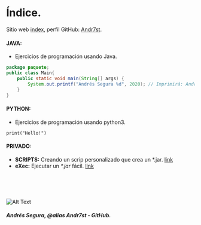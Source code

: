 # Índice.
<!--
Primero usar como redireccionador.
-->
Sitio web [index](https://Andr7st.github.io/index/), perfil GitHub: [Andr7st](https://github.com/Andr7st).

#### JAVA:

* Ejercicios de programación usando Java.

```java
package paquete;
public class Main{
    public static void main(String[] args) {
        System.out.printf("Andrés Segura %d", 2020); // Imprimirá: Andrés Segura 2020
    }
}
```
#### PYTHON:

* Ejercicios de programación usando python3.

```
print("Hello!")
```

#### PRIVADO:

* **SCRIPTS:**  Creando un scrip personalizado que crea un *.jar. [link](https://Andr7st.github.io/index/)
* **eXec:**  Ejecutar un _*.jar_ fácil. [link](https://Andr7st.github.io/index/)




<!-- 
DFJKFSJKDBFDSBF
-->

<br>
<br>
<br>

![Alt Text](https://raw.github.com/Andr7st/index/master/docs/images/ilustrativa_1.jpg?raw=true "Seg1st")




##### Andrés Segura, @alias Andr7st - GitHub.
